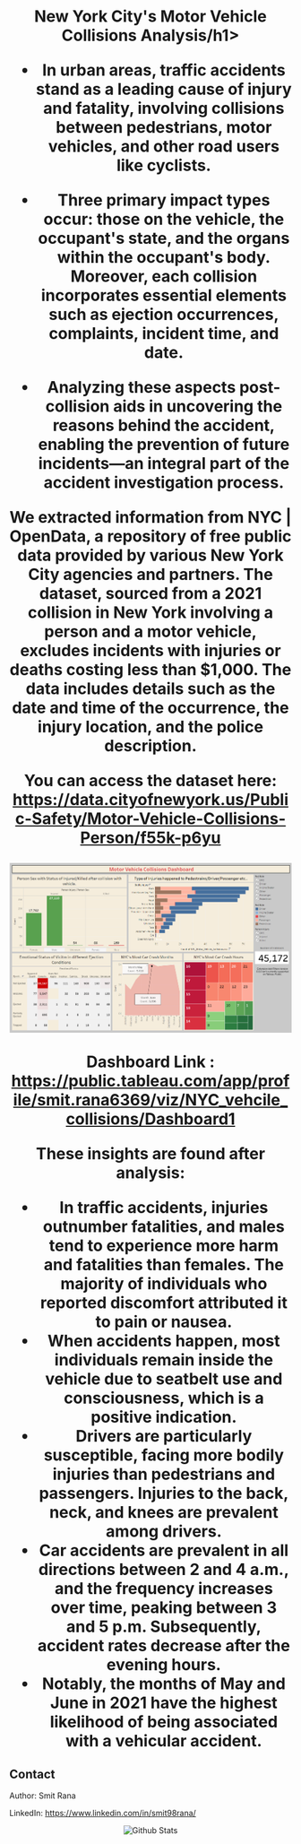 <h1 align="center">New York City's Motor Vehicle Collisions Analysis/h1>
</p>

- In urban areas, traffic accidents stand as a leading cause of injury and fatality, involving collisions between pedestrians, motor vehicles, and other road users like cyclists. 

- Three primary impact types occur: those on the vehicle, the occupant's state, and the organs within the occupant's body. Moreover, each collision incorporates essential elements such as ejection occurrences, complaints, incident time, and date. 

- Analyzing these aspects post-collision aids in uncovering the reasons behind the accident, enabling the prevention of future incidents—an integral part of the accident investigation process.

We extracted information from **NYC | OpenData**, a repository of free public data provided by various New York City agencies and partners. The dataset, sourced from a 2021 collision in New York involving a person and a motor vehicle, excludes incidents with injuries or deaths costing less than $1,000. The data includes details such as the date and time of the occurrence, the injury location, and the police description. 

You can access the dataset here: https://data.cityofnewyork.us/Public-Safety/Motor-Vehicle-Collisions-Person/f55k-p6yu

<p align="center">
  <img src="assest/NYC_vehcile_collisions.png" />
</p>

Dashboard Link : https://public.tableau.com/app/profile/smit.rana6369/viz/NYC_vehcile_collisions/Dashboard1

These insights are found after analysis:
- In traffic accidents, injuries outnumber fatalities, and males tend to experience more harm and fatalities than females. The majority of individuals who reported discomfort attributed it to pain or nausea.
- When accidents happen, most individuals remain inside the vehicle due to seatbelt use and consciousness, which is a positive indication. 
- Drivers are particularly susceptible, facing more bodily injuries than pedestrians and passengers. Injuries to the back, neck, and knees are prevalent among drivers.
- Car accidents are prevalent in all directions between 2 and 4 a.m., and the frequency increases over time, peaking between 3 and 5 p.m. Subsequently, accident rates decrease after the evening hours. 
- Notably, the months of May and June in 2021 have the highest likelihood of being associated with a vehicular accident.

## Contact

Author: Smit Rana

LinkedIn: https://www.linkedin.com/in/smit98rana/

<p align="center">
        <img src="https://raw.githubusercontent.com/mayhemantt/mayhemantt/Update/svg/Bottom.svg" alt="Github Stats" />
</p>

